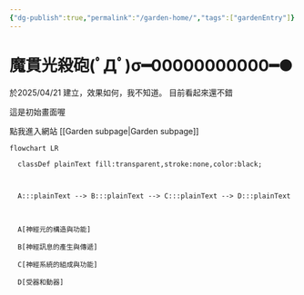 ```yaml
---
{"dg-publish":true,"permalink":"/garden-home/","tags":["gardenEntry"]}
---
```



# 魔貫光殺砲(ﾟДﾟ)σ━00000000000━●

於2025/04/21 建立，效果如何，我不知道。
目前看起來還不錯

這是初始畫面喔

點我進入網站 [[Garden subpage\|Garden subpage]]

``` mermaid
flowchart LR

  classDef plainText fill:transparent,stroke:none,color:black;

  

  A:::plainText --> B:::plainText --> C:::plainText --> D:::plainText

  

  A[神經元的構造與功能]

  B[神經訊息的產生與傳遞]

  C[神經系統的組成與功能]

  D[受器和動器]
```